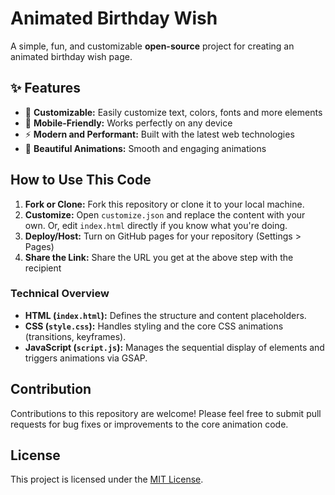 # Animated Birthday Wish

A simple, fun, and customizable **open-source** project for creating an animated birthday wish page.

## ✨ Features

*   🎨 **Customizable:** Easily customize text, colors, fonts and more elements
*   📱 **Mobile-Friendly:** Works perfectly on any device
*   ⚡ **Modern and Performant:** Built with the latest web technologies
*   🎉 **Beautiful Animations:** Smooth and engaging animations

## How to Use This Code

1.  **Fork or Clone:** Fork this repository or clone it to your local machine.
2.  **Customize:** Open `customize.json` and replace the content with your own. Or, edit `index.html` directly if you know what you're doing.
3.  **Deploy/Host:** Turn on GitHub pages for your repository (Settings > Pages)
4.  **Share the Link:** Share the URL you get at the above step with the recipient

### Technical Overview

*   **HTML (`index.html`):** Defines the structure and content placeholders.
*   **CSS (`style.css`):** Handles styling and the core CSS animations (transitions, keyframes).
*   **JavaScript (`script.js`):** Manages the sequential display of elements and triggers animations via GSAP.

## Contribution

Contributions to this repository are welcome! Please feel free to submit pull requests for bug fixes or improvements to the core animation code.

## License

This project is licensed under the [MIT License](LICENSE).
